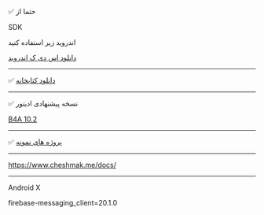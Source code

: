 
✅
 حتما از 

 SDK

 اندروید زیر استفاده کنید

[دانلود اس دی ک اندروید](https://www.cheshmak.me/docs/wp-content/uploads/B4A_ANDROID_X_SDK.zip)

---


✅
[دانلود کتابخانه](https://github.com/cheshmak/B4A-EXAMPLES/blob/master/5.0.0/libs/cheshmak_lib_5.0.0_ANDROID_X.zip)
 
---


✅
نسخه پیشنهادی ادیتور

[B4A 10.2](https://www.b4x.com/b4a.html)


---
✅
[پروژه های نمونه](https://github.com/cheshmak/B4A-EXAMPLES/tree/master/5.0.0/Examples)


---
https://www.cheshmak.me/docs/

-------------------------------------------------------
Android X

firebase-messaging_client=20.1.0

